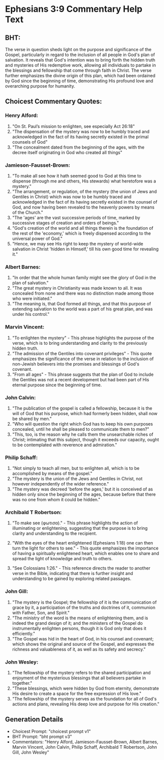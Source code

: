 # Ephesians 3:9 Commentary Help Text

## BHT:
The verse in question sheds light on the purpose and significance of the Gospel, particularly in regard to the inclusion of all people in God's plan of salvation. It reveals that God's intention was to bring forth the hidden truth and mysteries of His redemptive work, allowing all individuals to partake in the blessings and fellowship that come through faith in Christ. The verse further emphasizes the divine origin of this plan, which had been ordained by God since the beginning of time, demonstrating His profound love and overarching purpose for humanity.

## Choicest Commentary Quotes:
### Henry Alford:
1. "On St. Paul’s mission to enlighten, see especially Act 26:18"
2. "The dispensation of the mystery was now to be humbly traced and acknowledged in the fact of its having secretly existed in the primal counsels of God"
3. "The concealment dated from the beginning of the ages, with the decree itself originating in God who created all things"

### Jamieson-Fausset-Brown:
1. "To make all see how it hath seemed good to God at this time to dispense (through me and others, His stewards) what heretofore was a mystery." 
2. "The arrangement, or regulation, of the mystery (the union of Jews and Gentiles in Christ) which was now to be humbly traced and acknowledged in the fact of its having secretly existed in the counsel of God, and now having been revealed to the heavenly powers by means of the Church."
3. "The 'ages' are the vast successive periods of time, marked by successive stages of creation and orders of beings."
4. "God's creation of the world and all things therein is the foundation of the rest of the 'economy,' which is freely dispensed according to the universal power of God."
5. "Hence, we may see His right to keep the mystery of world-wide salvation in Christ 'hidden in Himself,' till his own good time for revealing it."

### Albert Barnes:
1. "In order that the whole human family might see the glory of God in the plan of salvation."
2. "The great mystery in Christianity was made known to all. It was concealed from none and there was no distinction made among those who were initiated."
3. "The meaning is, that God formed all things, and that this purpose of extending salvation to the world was a part of his great plan, and was under his control."

### Marvin Vincent:
1. "To enlighten the mystery" - This phrase highlights the purpose of the verse, which is to bring understanding and clarity to the previously hidden truth.
2. "The admission of the Gentiles into covenant privileges" - This quote emphasizes the significance of the verse in relation to the inclusion of non-Jewish believers into the promises and blessings of God's covenant.
3. "From all ages" - This phrase suggests that the plan of God to include the Gentiles was not a recent development but had been part of His eternal purpose since the beginning of time.

### John Calvin:
1. "The publication of the gospel is called a fellowship, because it is the will of God that his purpose, which had formerly been hidden, shall now be shared by men."
2. "Who will question the right which God has to keep his own purposes concealed, until he shall be pleased to communicate them to men?"
3. "This, too, is the reason why he calls them the unsearchable riches of Christ; intimating that this subject, though it exceeds our capacity, ought to be contemplated with reverence and admiration."

### Philip Schaff:
1. "Not simply to teach all men, but to enlighten all, which is to be accomplished by means of the gospel."
2. "The mystery is the union of the Jews and Gentiles in Christ, not however independently of the wider reference."
3. "The mystery was decreed 'before the ages,' but it is conceived of as hidden only since the beginning of the ages, because before that there was no one from whom it could be hidden."

### Archibald T Robertson:
1. "To make see (φωτισα)." - This phrase highlights the action of illuminating or enlightening, suggesting that the purpose is to bring clarity and understanding to the recipient.

2. "With the eyes of the heart enlightened (Ephesians 1:18) one can then turn the light for others to see." - This quote emphasizes the importance of having a spiritually enlightened heart, which enables one to share and spread the light of knowledge and truth to others.

3. "See Colossians 1:26." - This reference directs the reader to another verse in the Bible, indicating that there is further insight and understanding to be gained by exploring related passages.

### John Gill:
1. "The mystery is the Gospel; the fellowship of it is the communication of grace by it, a participation of the truths and doctrines of it, communion with Father, Son, and Spirit."
2. "The ministry of the word is the means of enlightening them, and is indeed the grand design of it; and the ministers of the Gospel do instrumentally enlighten persons, though it is God only that does it efficiently."
3. "The Gospel was hid in the heart of God, in his counsel and covenant; which shows the original and source of the Gospel, and expresses the richness and valuableness of it, as well as its safety and secrecy."

### John Wesley:
1. "The fellowship of the mystery refers to the shared participation and enjoyment of the mysterious blessings that all believers partake in together."
2. "These blessings, which were hidden by God from eternity, demonstrate His desire to create a space for the free expression of His love."
3. "The fellowship of the mystery serves as the foundation for all of God's actions and plans, revealing His deep love and purpose for His creation."


## Generation Details
- Choicest Prompt: "choicest prompt v1"
- BHT Prompt: "bht prompt v3"
- Commentators: "Henry Alford, Jamieson-Fausset-Brown, Albert Barnes, Marvin Vincent, John Calvin, Philip Schaff, Archibald T Robertson, John Gill, John Wesley"
